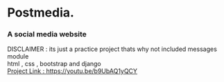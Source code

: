 # Postmedia.
###  A social media website
DISCLAIMER : its just a practice project thats why not included messages module <br>
html , css , bootstrap and django <br> 
<u> Project Link  : https://youtu.be/b9UbAQ1yQCY
